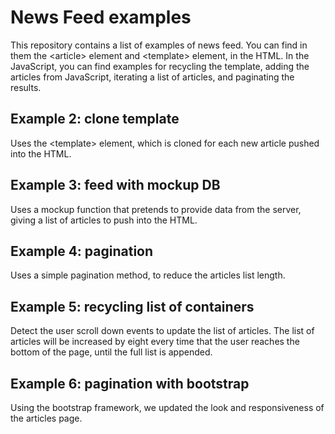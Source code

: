# News Feed examples
This repository contains a list of examples of news feed.
You can find in them the \<article\> element and \<template\> element, in the HTML.
In the JavaScript, you can find examples for recycling the template, adding the articles from JavaScript, iterating a list of articles, and paginating the results.

## Example 2: clone template
Uses the \<template\> element, which is cloned for each new article pushed into the HTML.

## Example 3: feed with mockup DB
Uses a mockup function that pretends to provide data from the server, giving a list of articles to push into the HTML.

## Example 4: pagination
Uses a simple pagination method, to reduce the articles list length.

## Example 5: recycling list of containers
Detect the user scroll down events to update the list of articles. The list of articles will be increased by eight every time that the user reaches the bottom of the page, until the full list is appended.

## Example 6: pagination with bootstrap
Using the bootstrap framework, we updated the look and responsiveness of the articles page.
